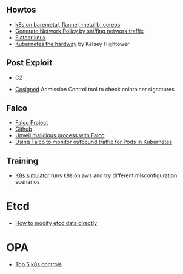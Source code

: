 ## Howtos
* [k8s on baremetal, flannel, metallb, coreos](https://www.marcolancini.it/2021/blog-kubernetes-lab-baremetal/)
* [Generate Network Policy by sniffing network traffic](https://itnext.io/generating-kubernetes-network-policies-by-sniffing-network-traffic-6d5135fe77db)
* [Flatcar linux](https://www.rkatz.xyz/post/2020-09-13-flatcar/)
* [Kubernetes the hardway](https://github.com/kelseyhightower/kubernetes-the-hard-way) by Kelsey Hightower


## Post Exploit
* [C2](https://github.com/cyberark/kubesploit)


* [Cosigned](https://github.com/dlorenc/cosigned) Admission Control tool to check cointainer signatures


## Falco
* [Falco Project](https://falco.org/docs/)
* [Github](https://github.com/falcosecurity/falco)
* [Unveil malicious process with Falco](https://sysdig.com/blog/unveil-processes-falco-cloud/)
* [Using Falco to monitor outbound traffic for Pods in Kubernetes](https://www.rkatz.xyz/post/2021-04-16-falco-network-monitoring/)


## Training
* [K8s simulator](https://github.com/kubernetes-simulator/simulator) runs k8s on aws and try different misconfiguration scenarios


# Etcd
* [How to modify etcd data directly](https://medium.com/flant-com/modifying-kubernetes-etcd-data-ed3d4bb42379)

# OPA
* [Top 5 k8s controls](https://blog.styra.com/blog/open-policy-agent-the-top-5-kubernetes-admission-control-policies)
